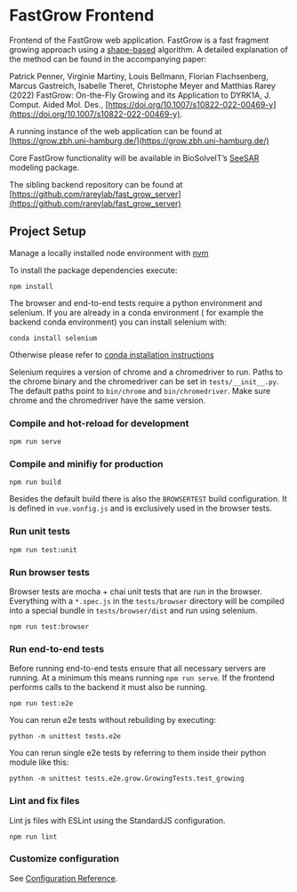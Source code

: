 # FastGrow Frontend

Frontend of the FastGrow web application. FastGrow is a fast fragment growing approach using
a [shape-based](https://doi.org/10.1021/acs.jcim.0c00920) algorithm. A detailed explanation of the method can be found
in the accompanying paper:

Patrick Penner, Virginie Martiny, Louis Bellmann, Florian Flachsenberg, Marcus Gastreich, Isabelle Theret, Christophe Meyer and Matthias
Rarey (2022) FastGrow: On-the-Fly Growing and its Application to DYRK1A, J. Comput. Aided Mol. Des., [https://doi.org/10.1007/s10822-022-00469-y](https://doi.org/10.1007/s10822-022-00469-y).

A running instance of the web application can be found
at [https://grow.zbh.uni-hamburg.de/](https://grow.zbh.uni-hamburg.de/)

Core FastGrow functionality will be available in BioSolveIT’s [SeeSAR](https://www.biosolveit.de/SeeSAR/) modeling
package.

The sibling backend repository can be found
at [https://github.com/rareylab/fast_grow_server](https://github.com/rareylab/fast_grow_server)

## Project Setup

Manage a locally installed node environment with [nvm](https://github.com/nvm-sh/nvm#installing-and-updating)

To install the package dependencies execute:

```
npm install
```

The browser and end-to-end tests require a python environment and selenium. If you are already in a conda environment (
for example the backend conda environment) you can install selenium with:

```
conda install selenium
```

Otherwise please refer
to [conda installation instructions](https://conda.io/projects/conda/en/latest/user-guide/install/index.html)

Selenium requires a version of chrome and a chromedriver to run. Paths to the chrome binary and the chromedriver can be
set in `tests/__init__.py`. The default paths point to `bin/chrome` and `bin/chromedriver`. Make sure chrome and the
chromedriver have the same version.

### Compile and hot-reload for development

```
npm run serve
```

### Compile and minifiy for production

```
npm run build
```

Besides the default build there is also the `BROWSERTEST` build configuration. It is defined in `vue.vonfig.js` and is
exclusively used in the browser tests.

### Run unit tests

```
npm run test:unit
```

### Run  browser tests

Browser tests are mocha + chai unit tests that are run in the browser. Everything with a `*.spec.js` in
the `tests/browser` directory will be compiled into a special bundle in `tests/browser/dist` and run using selenium.

```
npm run test:browser
```

### Run end-to-end tests

Before running end-to-end tests ensure that all necessary servers are running. At a minimum this means
running `npm run serve`. If the frontend performs calls to the backend it must also be running.

```
npm run test:e2e
```

You can rerun e2e tests without rebuilding by executing:

```
python -m unittest tests.e2e
```

You can rerun single e2e tests by referring to them inside their python module like this:

```
python -m unittest tests.e2e.grow.GrowingTests.test_growing
```

### Lint and fix files

Lint js files with ESLint using the StandardJS configuration.

```
npm run lint
```

### Customize configuration

See [Configuration Reference](https://cli.vuejs.org/config/).
